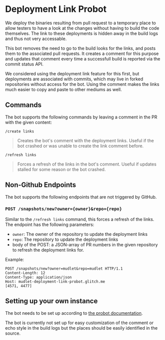 # Deployment Link Probot #

We deploy the binaries resulting from pull request to a temporary place to allow testers to have a look at the changes without having to build the code themselves. The link to these deployments is hidden away in the build logs and thus not very accessable.

This bot removes the need to go to the build looks for the links, and posts them to the associated pull requests. It creates a comment for this purpose and updates that comment every time a successfull build is reported via the commit status API.

We considered using the deployment link feature for this first, but deployments are associated with commits, which may live in forked repositories without access for the bot. Using the comment makes the links much easier to copy and paste to other mediums as well.

## Commands ##

The bot supports the following commands by leaving a comment in the PR with the given content:

`/create links`
> Creates the bot's comment with the deployment links. Useful if the bot crashed or was unable to create the link comment before.

`/refresh links`
> Forces a refresh of the links in the bot's comment. Useful if updates stalled for some reason or the bot crashed.

## Non-Github Endpoints ##

The bot supports the following endpoints that are not triggered by GitHub.

### `POST /snapshots/new?owner={owner}&repo={repo}` ###

Similar to the `/refresh links` command, this forces a refresh of the links. The endpoint has the following parameters:
- `owner`: The owner of the repository to update the deployment links
- `repo`: The repository to update the deployment links
- body of the POST: a JSON-array of PR numbers in the given repository to refresh the deployment links for.

Example:
```
POST /snapshots/new?owner=mudlet&repo=mudlet HTTP/1.1
Content-Length: 12
Content-Type: application/json
Host: mudlet-deployment-link-probot.glitch.me
[4571, 4477]
```

## Setting up your own instance ##

The bot needs to be set up according to [the probot documentation](https://probot.github.io/docs/deployment/).

The bot is currently not set up for easy customization of the comment or echo style in the build logs but the places should be easily identified in the source.
